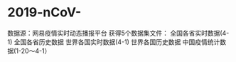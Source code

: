 # 2019-nCoV-
数据源：网易疫情实时动态播报平台
获得5个数据集文件：
全国各省实时数据(4-1)
全国各省历史数据
世界各国实时数据(4-1)
世界各国历史数据
中国疫情统计数据(1-20～4-1）
